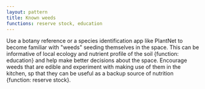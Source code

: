 ```yaml
---
layout: pattern
title: Known weeds
functions: reserve stock, education
---
```

Use a botany reference or a species identification app like PlantNet to become familiar with "weeds" seeding themselves in the space. This can be informative of local ecology and nutrient profile of the soil {function: education} and help make better decisions about the space. Encourage weeds that are edible and experiment with making use of them in the kitchen, sp that they can be useful as a backup source of nutrition {function: reserve stock}.
